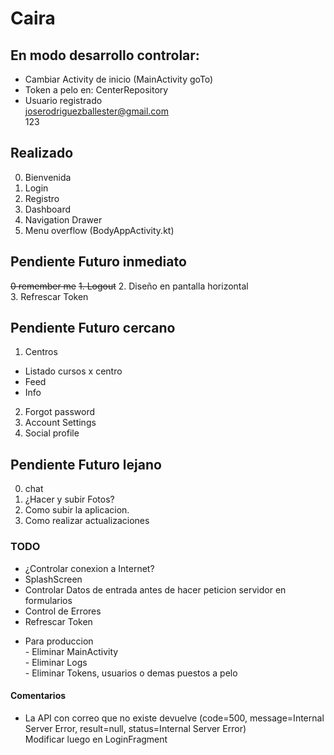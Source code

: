 # Caira

## En modo desarrollo controlar:

- Cambiar Activity de inicio (MainActivity goTo)  
- Token a pelo en: CenterRepository
- Usuario registrado  
  joserodriguezballester@gmail.com  
  123

## Realizado

0. Bienvenida 
1. Login
2. Registro
3. Dashboard
4. Navigation Drawer
5. Menu overflow (BodyAppActivity.kt)

## Pendiente Futuro inmediato

~~0 remember me~~
~~1. Logout~~
2. Diseño en pantalla horizontal  
3. Refrescar Token

## Pendiente Futuro cercano

1. Centros
- Listado cursos x centro
- Feed 
- Info  
2. Forgot password
3. Account Settings
4. Social profile

##  Pendiente Futuro lejano

0. chat
1. ¿Hacer y subir Fotos? 
2. Como subir la aplicacion.
3. Como realizar actualizaciones 
  
### TODO
- ¿Controlar conexion a Internet?
- SplashScreen
- Controlar Datos de entrada antes de hacer peticion servidor en formularios
- Control de Errores
- Refrescar Token
+ Para produccion  
      - Eliminar MainActivity  
      - Eliminar Logs  
      - Eliminar Tokens, usuarios o demas puestos a pelo
  

#### Comentarios

- La API con correo que no existe devuelve (code=500, message=Internal Server Error, result=null, status=Internal Server Error)  
Modificar luego en LoginFragment
  
